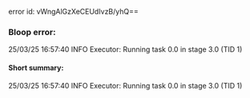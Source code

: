 error id: vWngAlGzXeCEUdIvzB/yhQ==
### Bloop error:

25/03/25 16:57:40 INFO Executor: Running task 0.0 in stage 3.0 (TID 1)
#### Short summary: 

25/03/25 16:57:40 INFO Executor: Running task 0.0 in stage 3.0 (TID 1)